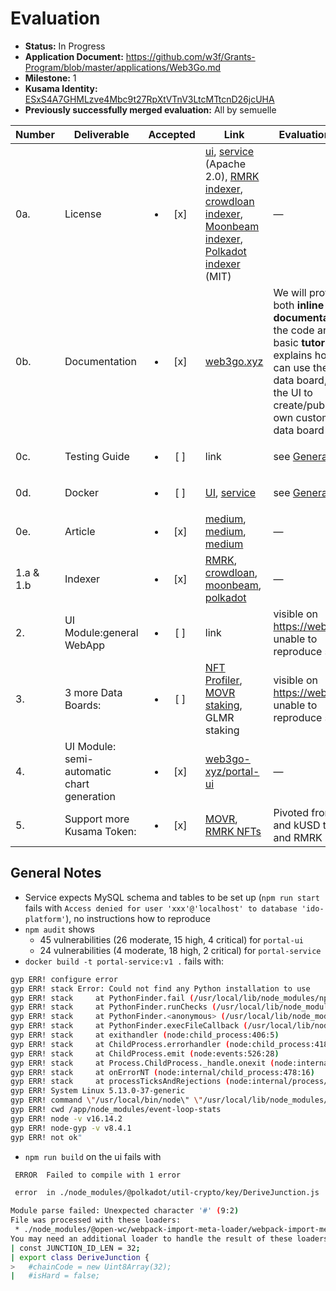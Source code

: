 # Evaluation

- **Status:** In Progress
- **Application Document:**  https://github.com/w3f/Grants-Program/blob/master/applications/Web3Go.md
- **Milestone:** 1
- **Kusama Identity:** [ESxS4A7GHMLzve4Mbc9t27RpXtVTnV3LtcMTtcnD26jcUHA](https://polkascan.io/pre/kusama/account/ESxS4A7GHMLzve4Mbc9t27RpXtVTnV3LtcMTtcnD26jcUHA)
- **Previously successfully merged evaluation:** All by semuelle

| Number | Deliverable | Accepted | Link | Evaluation Notes |
| ------ | ----------- | :------: | ---- |----------------- |
| 0a. | License | <ul><li>[x] </li></ul> | [ui](https://github.com/web3go-xyz/portal-ui/blob/756f98c7b7f4e905c71aecc3cde4203f87788286/LICENSE), [service](https://github.com/web3go-xyz/portal-service/blob/9c36e31f1dff908a4cec1ad73746b5df6fabc624/LICENSE) (Apache 2.0), [RMRK indexer](https://github.com/web3go-xyz/RMRK-Indexer/blob/6e294a5f51251db856eee485cdf9fee5a000d329/LICENSE), [crowdloan indexer](https://github.com/web3go-xyz/Crowdloan-Indexer/blob/67551bab9e6666bf8ef6436ad2e65697c2e6ee59/LICENSE), [Moonbeam indexer](https://github.com/web3go-xyz/moonbeam-balance-indexer/blob/aff17fa1960a527845462af5c28370b2e31c61d4/LICENSE), [Polkadot indexer](https://github.com/web3go-xyz/polkadot-balance-indexer/blob/73cba611e20686ee7d1a83fcfc7cd7411dafd04b/LICENSE) (MIT) | —
| 0b. | Documentation | <ul><li>[x] </li></ul> | [web3go.xyz](https://doc.web3go.xyz) | We will provide both **inline documentation** of the code and a basic **tutorial** that explains how a user can use the existing data board, and use the UI to create/publish their own customized data board|
| 0c. | Testing Guide | <ul><li>[ ] </li></ul> | link | see [General Notes](#general-notes) |
| 0d. | Docker | <ul><li>[ ] </li></ul> | [UI](https://github.com/web3go-xyz/portal-ui/blob/756f98c7b7f4e905c71aecc3cde4203f87788286/Dockerfile), [service](https://github.com/web3go-xyz/portal-service/blob/9c36e31f1dff908a4cec1ad73746b5df6fabc624/Dockerfile) | see [General Notes](#general-notes) |
| 0e. | Article | <ul><li>[x] </li></ul> | [medium](https://web3go.medium.com/introducing-web3go-fcf5f1880a72), [medium](https://web3go.medium.com/rmrk-nft-garden-dashboard-introduction-2e773238db01), [medium](https://web3go.medium.com/moonbeam-moonriver-staking-dashboards-tracking-and-simulation-14fcc6f7024e) | —
| 1.a & 1.b | Indexer | <ul><li>[x] </li></ul> | [RMRK](https://github.com/web3go-xyz/RMRK-Indexer), [crowdloan](https://github.com/web3go-xyz/Crowdloan-Indexer), [moonbeam](https://github.com/web3go-xyz/moonbeam-balance-indexer), [polkadot](https://github.com/web3go-xyz/polkadot-balance-indexer) | — |
| 2. | UI Module:general WebApp | <ul><li>[ ] </li></ul> | link | visible on https://web3go.xyz, unable to reproduce so far. |  
| 3. | 3 more Data Boards: | <ul><li>[ ] </li></ul> | [NFT Profiler](https://web3go.xyz/#/NFTProfiler), [MOVR staking](https://web3go.xyz/#/Moonriver), GLMR staking | visible on https://web3go.xyz, unable to reproduce so far. |  
| 4. | UI Module: semi-automatic chart generation | <ul><li>[x] </li></ul> | [web3go-xyz/portal-ui](https://github.com/web3go-xyz/portal-ui/blob/7d10c762c052d5dee87a8466f6093befc58a9adf/src/components/customQuery/CustomQuery.vue) | — |
| 5. | Support more Kusama Token: | <ul><li>[x] </li></ul> | [MOVR](https://github.com/web3go-xyz/moonbeam-balance-indexer/tree/moonriver-balance-indexer), [RMRK NFTs](https://github.com/web3go-xyz/RMRK-Indexer) | Pivoted from KAR and kUSD to MOVR and RMRK |


## General Notes

- Service expects MySQL schema and tables to be set up (`npm run start` fails with `Access denied for user 'xxx'@'localhost' to database 'ido-platform'`), no instructions how to reproduce
- `npm audit` shows
  - 45 vulnerabilities (26 moderate, 15 high, 4 critical) for `portal-ui`
  - 24 vulnerabilities (4 moderate, 18 high, 2 critical) for `portal-service`
- `docker build -t portal-service:v1 .` fails with:

```sh
gyp ERR! configure error 
gyp ERR! stack Error: Could not find any Python installation to use
gyp ERR! stack     at PythonFinder.fail (/usr/local/lib/node_modules/npm/node_modules/node-gyp/lib/find-python.js:330:47)
gyp ERR! stack     at PythonFinder.runChecks (/usr/local/lib/node_modules/npm/node_modules/node-gyp/lib/find-python.js:159:21)
gyp ERR! stack     at PythonFinder.<anonymous> (/usr/local/lib/node_modules/npm/node_modules/node-gyp/lib/find-python.js:202:16)
gyp ERR! stack     at PythonFinder.execFileCallback (/usr/local/lib/node_modules/npm/node_modules/node-gyp/lib/find-python.js:294:16)
gyp ERR! stack     at exithandler (node:child_process:406:5)
gyp ERR! stack     at ChildProcess.errorhandler (node:child_process:418:5)
gyp ERR! stack     at ChildProcess.emit (node:events:526:28)
gyp ERR! stack     at Process.ChildProcess._handle.onexit (node:internal/child_process:289:12)
gyp ERR! stack     at onErrorNT (node:internal/child_process:478:16)
gyp ERR! stack     at processTicksAndRejections (node:internal/process/task_queues:83:21)
gyp ERR! System Linux 5.13.0-37-generic
gyp ERR! command \"/usr/local/bin/node\" \"/usr/local/lib/node_modules/npm/node_modules/node-gyp/bin/node-gyp.js\" \"rebuild\"
gyp ERR! cwd /app/node_modules/event-loop-stats
gyp ERR! node -v v16.14.2
gyp ERR! node-gyp -v v8.4.1
gyp ERR! not ok"
```

- `npm run build` on the ui fails with

```sh
 ERROR  Failed to compile with 1 error                                                                                                    15:47:37

 error  in ./node_modules/@polkadot/util-crypto/key/DeriveJunction.js

Module parse failed: Unexpected character '#' (9:2)
File was processed with these loaders:
 * ./node_modules/@open-wc/webpack-import-meta-loader/webpack-import-meta-loader.js
You may need an additional loader to handle the result of these loaders.
| const JUNCTION_ID_LEN = 32;
| export class DeriveJunction {
>   #chainCode = new Uint8Array(32);
|   #isHard = false;
```
